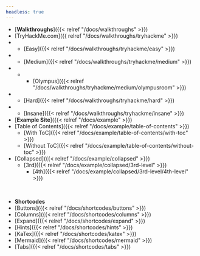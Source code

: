 ```yaml
---
headless: true
---
```


- [**Walkthroughs**]({{< relref "/docs/walkthroughs" >}})
- [TryHackMe.com]({{ relref "/docs/walkthroughs/tryhackme" >}})
- - [Easy]({{< relref "/docs/walkthroughs/tryhackme/easy" >}})
- - [Medium]({{< relref "/docs/walkthroughs/tryhackme/medium" >}})
- - - [Olympus]({{< relref "/docs/walkthroughs/tryhackme/medium/olympusroom" >}})
- - [Hard]({{< relref "/docs/walkthroughs/tryhackme/hard" >}})
- - [Insane]({{< relref "/docs/walkthroughs/tryhackme/insane" >}})
- [**Example Site**]({{< relref "/docs/example" >}})
- [Table of Contents]({{< relref "/docs/example/table-of-contents" >}})
  - [With ToC]({{< relref "/docs/example/table-of-contents/with-toc" >}})
  - [Without ToC]({{< relref "/docs/example/table-of-contents/without-toc" >}})
- [Collapsed]({{< relref "/docs/example/collapsed" >}})
  - [3rd]({{< relref "/docs/example/collapsed/3rd-level" >}})
    - [4th]({{< relref "/docs/example/collapsed/3rd-level/4th-level" >}})
<br />

- **Shortcodes**
- [Buttons]({{< relref "/docs/shortcodes/buttons" >}})
- [Columns]({{< relref "/docs/shortcodes/columns" >}})
- [Expand]({{< relref "/docs/shortcodes/expand" >}})
- [Hints]({{< relref "/docs/shortcodes/hints" >}})
- [KaTex]({{< relref "/docs/shortcodes/katex" >}})
- [Mermaid]({{< relref "/docs/shortcodes/mermaid" >}})
- [Tabs]({{< relref "/docs/shortcodes/tabs" >}})
<br />
